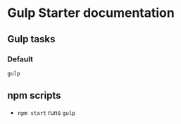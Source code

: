 # Gulp Starter documentation

## Gulp tasks

### Default

```bash
gulp
```

## npm scripts

- `npm start` runs `gulp`
